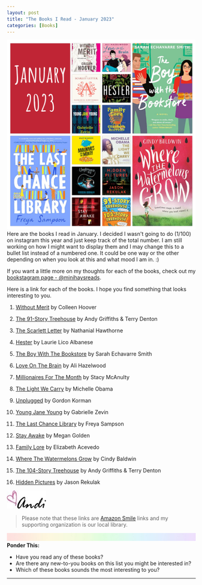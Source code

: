 ```yaml
---
layout: post
title: "The Books I Read - January 2023"
categories: [Books]
---
```

![books](/images/January2023Books.JPG)
Here are the books I read in January. I decided I wasn't going to do (1/100) on instagram this year and just keep track of the total number. I am still working on how I might want to display them and I may change this to a bullet list instead of a numbered one. It could be one way or the other depending on when you look at this and what mood I am in. :) 

If you want a little more on my thoughts for each of the books, check out my [bookstagram page - @minihaysreads](http://instagram.com/minihaysreads). 

Here is a link for each of the books. I hope you find something that looks interesting to you. 

1. [Without Merit](https://smile.amazon.com/Without-Merit-Colleen-Hoover-author/dp/1471174018/ref=monarch_sidesheet) by Colleen Hoover

2. [The 91-Story Treehouse](https://smile.amazon.com/91-Story-Treehouse-Babysitting-Blunders-Books/dp/1250104866/ref=monarch_sidesheet) by Andy Griffiths & Terry Denton

3. [The Scarlett Letter](https://smile.amazon.com/Scarlett-Letter-Nathaniel-Hawthorne/dp/B088VYT35B/ref=monarch_sidesheet) by Nathanial Hawthorne

4. [Hester](https://smile.amazon.com/Hester-Novel-Laurie-Lico-Albanese/dp/1250825164/ref=monarch_sidesheet) by Laurie Lico Albanese

5. [The Boy With The Bookstore](hhttps://smile.amazon.com/Boy-Bookstore-Sarah-Echavarre-Smith/dp/0593545982/ref=monarch_sidesheet) by Sarah Echavarre Smith

6. [Love On The Brain](https://smile.amazon.com/Love-Brain-Ali-Hazelwood/dp/0593336844/ref=monarch_sidesheet) by Ali Hazelwood

7. [Millionaires For The Month](https://smile.amazon.com/Millionaires-Month-Stacy-McAnulty/dp/059317528X/ref=monarch_sidesheet) by Stacy McAnulty

8. [The Light We Carry](https://smile.amazon.com/the-light-we-carry/dp/0593237463/ref=monarch_sidesheet) by Michelle Obama

9. [Unplugged](https://smile.amazon.com/Unplugged-Gordon-Korman/dp/0062798901/ref=monarch_sidesheet) by Gordon Korman

10. [Young Jane Young](https://smile.amazon.com/Young-Jane-Novel-Gabrielle-Zevin/dp/1616208694/ref=monarch_sidesheet) by Gabrielle Zevin

11. [The Last Chance Library](https://smile.amazon.com/Last-Chance-Library-Freya-Sampson/dp/0593201388/ref=monarch_sidesheet) by Freya Sampson

12. [Stay Awake](https://smile.amazon.com/Stay-Awake-Novel-Megan-Goldin/dp/1250842247/ref=monarch_sidesheet) by Megan Golden

13. [Family Lore](https://smile.amazon.com/Family-Lore-Novel-Elizabeth-Acevedo/dp/0063207265/ref=monarch_sidesheet) by Elizabeth Acevedo

14. [Where The Watermelons Grow](https://smile.amazon.com/Where-Watermelons-Grow-Cindy-Baldwin/dp/0062665871/ref=monarch_sidesheet) by Cindy Baldwin

15. [The 104-Story Treehouse](https://smile.amazon.com/104-Story-Treehouse-Dental-Dramas-Galore/dp/1250233259/ref=monarch_sidesheet) by Andy Griffiths & Terry Denton

16. [Hidden Pictures](https://smile.amazon.com/Hidden-Pictures-Novel-Jason-Rekulak/dp/1250819350/ref=monarch_sidesheet) by Jason Rekulak

![Andi](/images/andi.jpg)

>Please note that these links are [Amazon Smile](https://smile.amazon.com/charity/smile/about?ref_=smi_se_rspo_laas_aas) links and my supporting organization is our local library.

![header](/images/SkinnyRainbow.jpg)
**Ponder This:**
- Have you read any of these books?
- Are there any new-to-you books on this list you might be interested in?
- Which of these books sounds the most interesting to you?

----